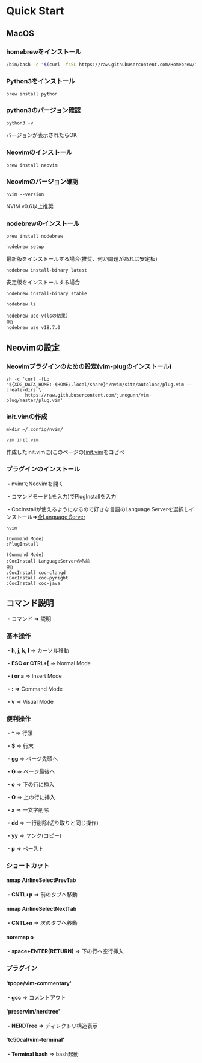 # Quick Start

## MacOS

### homebrewをインストール
```sh
/bin/bash -c "$(curl -fsSL https://raw.githubusercontent.com/Homebrew/install/HEAD/install.sh)"
```
### Python3をインストール
```
brew install python
```
### python3のバージョン確認
```
python3 -v
```
バージョンが表示されたらOK
### Neovimのインストール
```
brew install neovim
```
### Neovimのバージョン確認
```
nvim --version
```
NVIM v0.6以上推奨


### nodebrewのインストール
```
brew install nodebrew
```
```
nodebrew setup
```
最新版をインストールする場合(推奨、何か問題があれば安定板)
```
nodebrew install-binary latest
```
安定版をインストールする場合
```
nodebrew install-binary stable
```
```
nodebrew ls
```
```
nodebrew use v(lsの結果)
例)
nodebrew use v18.7.0
```

## Neovimの設定
### Neovimプラグインのための設定(vim-plugのインストール)
```
sh -c 'curl -fLo "${XDG_DATA_HOME:-$HOME/.local/share}"/nvim/site/autoload/plug.vim --create-dirs \
       https://raw.githubusercontent.com/junegunn/vim-plug/master/plug.vim'
```

### init.vimの作成
```
mkdir ~/.config/nvim/
```
```
vim init.vim
```

作成したinit.vimに(このページの)[init.vim](https://github.com/noy316/neovim/blob/master/init.vim)をコピペ

### プラグインのインストール
・nvimでNeovimを開く

・コマンドモード(:を入力)でPlugInstallを入力

・CocInstallが使えるようになるので好きな言語のLanguage Serverを選択しインストール⇒[全Language Server](https://github.com/neoclide/coc.nvim/wiki/Language-servers)
```
nvim
```
```
(Command Mode)
:PlugInstall
```
```
(Command Mode)
:CocInstall LanguageServerの名前
例)
:CocInstall coc-clangd
:CocInstall coc-pyright
:CocInstall coc-java
```


## コマンド説明
・コマンド ⇒ 説明

### 基本操作
・**h, j, k, l**  ⇒ カーソル移動

・**ESC or CTRL+[** ⇒ Normal Mode

・**i or a** ⇒ Insert Mode

・**:** ⇒ Command Mode

・**v** ⇒ Visual Mode

### 便利操作
・**^** ⇒ 行頭

・**$** ⇒ 行末

・**gg** ⇒ ページ先頭へ

・**G** ⇒ ページ最後へ

・**o** ⇒ 下の行に挿入

・**O** ⇒ 上の行に挿入

・**x** ⇒ 一文字削除

・**dd** ⇒ 一行削除(切り取りと同じ操作)

・**yy** ⇒ ヤンク(コピー)

・**p** ⇒ ペースト



### ショートカット
#### nmap <C-p> <Plug>AirlineSelectPrevTab
・**CNTL+p** ⇒ 前のタブへ移動

#### nmap <C-n> <Plug>AirlineSelectNextTab
・**CNTL+n** ⇒ 次のタブへ移動

#### noremap <Space><CR> o<ESC>
・**space+ENTER(RETURN)** ⇒ 下の行へ空行挿入

  
  
### プラグイン
#### 'tpope/vim-commentary'
・**gcc** ⇒ コメントアウト

#### 'preservim/nerdtree'
・**NERDTree** ⇒ ディレクトリ構造表示

#### 'tc50cal/vim-terminal'
・**Terminal bash** ⇒ bash起動
